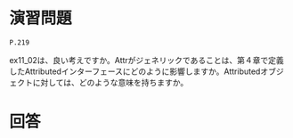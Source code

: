 
演習問題
========

`P.219`

ex11_02は、良い考えですか。Attrがジェネリックであることは、第４章で定義したAttributedインターフェースにどのように影響しますか。Attributedオブジェクトに対しては、どのような意味を持ちますか。

# 回答


